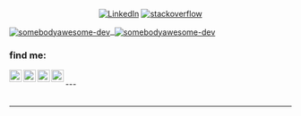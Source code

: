 <p align="center">
<a href="https://www.linkedin.com/in/mohamed-bashar-touil-a0a335189/"><img alt="LinkedIn" src="https://img.shields.io/badge/LinkedIn-somebodyawesome-lightgrey?logo=linkedin"></a>
 <a href="https://stackoverflow.com/users/15662640/somebodyawful"><img alt="stackoverflow" src="https://img.shields.io/badge/Stackoverflow-SomebodyAwful-lightgrey?style=flat&logo=stackoverflow"></a>
 </p>


<div>
<a href="https://github.com/somebodyawesome-dev">
<img align="center" src="https://github-readme-stats.vercel.app/api?username=somebodyawesome-dev&include_all_commits=true&count_private=true&theme=radical" alt="somebodyawesome-dev" />
&nbsp;<img align="center" src="https://github-readme-stats.vercel.app/api/top-langs?username=somebodyawesome-dev&layout=compact&show_icons=true&locale=en&theme=radical" alt="somebodyawesome-dev" />
</a>
</div>

### find me:

[<img align="left" alt="facebook" width="22px" src="https://cdn.jsdelivr.net/npm/simple-icons@v3/icons/facebook.svg" />][facebook]
[<img align="left" alt="LinkedIn" width="22px" src="https://cdn.jsdelivr.net/npm/simple-icons@v3/icons/linkedin.svg" />][linkedin]
[<img align="left" alt="Instagram" width="22px" src="https://cdn.jsdelivr.net/npm/simple-icons@v3/icons/instagram.svg" />][instagram]
[<img align="left" alt="hackerrank" width="22px" src="https://cdn.jsdelivr.net/npm/simple-icons@v3/icons/hackerrank.svg" />][hackerrank]

<br />
---

<br />
<br />

---


[facebook]: https://www.facebook.com/somebodyawesome2011830/
[hackerrank]: https://www.hackerrank.com/luckynoob2011830
[instagram]: https://www.instagram.com/bsh.twl/
[linkedin]: https://www.linkedin.com/in/mohamed-bashar-touil-a0a335189/
